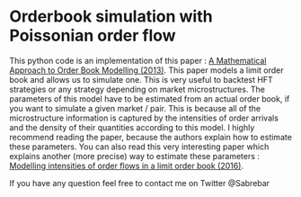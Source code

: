 # Orderbook simulation with Poissonian order flow
This python code is an implementation of this paper : [A Mathematical Approach to Order Book Modelling (2013)](https://hal.archives-ouvertes.fr/hal-00621253/document). This paper models a limit order book and allows us to simulate one. This is very useful to backtest HFT strategies or any strategy depending on market microstructures. The parameters of this model have to be estimated from an actual order book, if you want to simulate a given market / pair. This is because all of the microstructure information is captured by the intensities of order arrivals and the density of their quantities according to this model. I highly recommend reading the paper, because the authors explain how to estimate these parameters. You can also read this very interesting paper which explains another (more precise) way to estimate these parameters : [Modelling intensities of order flows in a limit order book (2016)](https://hal-centralesupelec.archives-ouvertes.fr/hal-01705080/file/ModellingIntensities.pdf).

If you have any question feel free to contact me on Twitter @Sabrebar